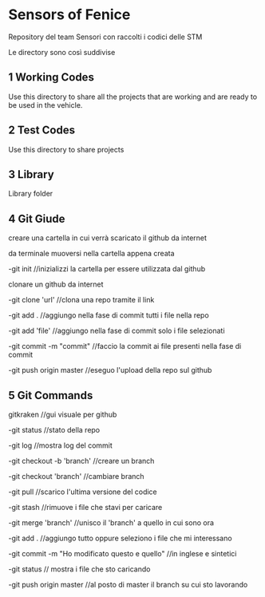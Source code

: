 # Sensors of Fenice 
Repository del team Sensori con raccolti i codici delle STM

Le directory sono così suddivise

## 1 Working Codes
Use this directory to share all the projects that are working and are ready to be used in the vehicle.

## 2 Test Codes
Use this directory to share projects  

## 3 Library
Library folder

## 4 Git Giude

creare una cartella in cui verrà scaricato il github da internet

da terminale muoversi nella cartella appena creata

-git init //inizializzi la cartella per essere utilizzata dal github

clonare un github da internet

-git clone 'url'   //clona una repo tramite il link


-git add .   //aggiungo nella fase di commit tutti i file nella repo

-git add 'file'    //aggiungo nella fase di commit solo i file selezionati

-git commit -m "commit"  //faccio la commit ai file presenti nella fase di commit

-git push origin master    //eseguo l'upload della repo sul github

## 5 Git Commands
gitkraken //gui visuale per github

-git status //stato della repo

-git log //mostra log del commit

-git checkout -b 'branch' //creare un branch

-git checkout 'branch' //cambiare branch

-git pull //scarico l'ultima versione del codice

-git stash //rimuove i file che stavi per caricare

-git merge 'branch' //unisco il 'branch' a quello in cui sono ora

-git add . //aggiungo tutto oppure seleziono i file che mi interessano

-git commit -m "Ho modificato questo e quello" //in inglese e sintetici

-git status // mostra i file che sto caricando

-git push origin master //al posto di master il branch su cui sto lavorando



